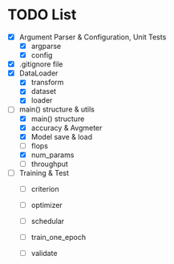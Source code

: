 # TODO List

- [x] Argument Parser & Configuration, Unit Tests
  - [x] argparse
  - [x] config
- [x] .gitignore file
- [x] DataLoader
  - [x] transform
  - [x] dataset
  - [x] loader
- [ ] main() structure & utils
  - [x] main() structure
  - [x] accuracy & Avgmeter
  - [x] Model save & load
  - [ ] flops
  - [x] num_params
  - [ ] throughput
- [ ] Training & Test
  - [ ] criterion
  - [ ] optimizer
  - [ ] schedular
  - [ ] train_one_epoch
  - [ ] validate

